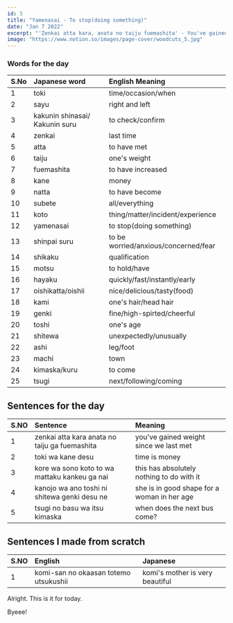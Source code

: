 ```yaml
---
id: 5
title: "Yamenasai - To stop(doing something)"
date: "Jan 7 2022"
excerpt: "'Zenkai atta kara, anata no taiju fuemashita' - You've gained weight since we last met"
image: "https://www.notion.so/images/page-cover/woodcuts_5.jpg"
---
```


### Words for the day

| S.No | Japanese word                  | English Meaning                      |
| :--- | :----------------------------- | :----------------------------------- |
| 1    | toki                           | time/occasion/when                   |
| 2    | sayu                           | right and left                       |
| 3    | kakunin shinasai/ Kakunin suru | to check/confirm                     |
| 4    | zenkai                         | last time                            |
| 5    | atta                           | to have met                          |
| 6    | taiju                          | one's weight                         |
| 7    | fuemashita                     | to have increased                    |
| 8    | kane                           | money                                |
| 9    | natta                          | to have become                       |
| 10   | subete                         | all/everything                       |
| 11   | koto                           | thing/matter/incident/experience     |
| 12   | yamenasai                      | to stop(doing something)             |
| 13   | shinpai suru                   | to be worried/anxious/concerned/fear |
| 14   | shikaku                        | qualification                        |
| 15   | motsu                          | to hold/have                         |
| 16   | hayaku                         | quickly/fast/instantly/early         |
| 17   | oishikatta/oishii              | nice/delicious/tasty(food)           |
| 18   | kami                           | one's hair/head hair                 |
| 19   | genki                          | fine/high-spirted/cheerful           |
| 20   | toshi                          | one's age                            |
| 21   | shitewa                        | unexpectedly/unusually               |
| 22   | ashi                           | leg/foot                             |
| 23   | machi                          | town                                 |
| 24   | kimaska/kuru                   | to come                              |
| 25   | tsugi                          | next/following/coming                |

## Sentences for the day

| S.NO | Sentence                                      | Meaning                                     |
| :--- | :-------------------------------------------- | :------------------------------------------ |
| 1    | zenkai atta kara anata no taiju ga fuemashita | you've gained weight since we last met      |
| 2    | toki wa kane desu                             | time is money                               |
| 3    | kore wa sono koto to wa mattaku kankeu ga nai | this has absolutely nothing to do with it   |
| 4    | kanojo wa ano toshi ni shitewa genki desu ne  | she is in good shape for a woman in her age |
| 5    | tsugi no basu wa itsu kimaska                 | when does the next bus come?                |

## Sentences I made from scratch

| S.NO | English                               | Japanese                        |
| :--- | :------------------------------------ | :------------------------------ |
| 1    | komi-san no okaasan totemo utsukushii | komi's mother is very beautiful |

Alright. This is it for today.

Byeee!
